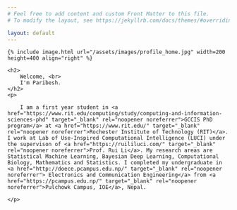 ```yaml
---
# Feel free to add content and custom Front Matter to this file.
# To modify the layout, see https://jekyllrb.com/docs/themes/#overriding-theme-defaults

layout: default
---
```


<div class="home">

    {% include image.html url="/assets/images/profile_home.jpg" width=200 height=400 align="right" %}
    
    <h2>
        Welcome, <br>
        I'm Paribesh.
    </h2>
    <p> 
        
        I am a first year student in <a href="https://www.rit.edu/computing/study/computing-and-information-sciences-phd" target="_blank" rel="noopener noreferrer">GCCIS PhD program</a> at <a href="https://www.rit.edu/" target="_blank" rel="noopener noreferrer">Rochester Institute of Technology (RIT)</a>. I work at Lab of Use-Inspired Computational Intelligence (LUCI) under the supervison of <a href="https://ruililuci.com/" target="_blank" rel="noopener noreferrer">Prof. Rui Li</a>. My research areas are Statistical Machine Learning, Bayesian Deep Learning, Computational Biology, Mathematics and Statistics. I completed my undergraduate in <a href="http://doece.pcampus.edu.np/" target="_blank" rel="noopener noreferrer"> Electronics and Communication Engineering</a> from <a href="https://pcampus.edu.np/" target="_blank" rel="noopener noreferrer">Pulchowk Campus, IOE</a>, Nepal.
         
    </p>

</div>
